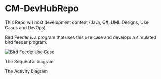 # CM-DevHubRepo
This Repo will host development content (Java, C#, UML Designs, Use Cases and DevOps) 

Bird Feeder is a program that uses this use case and develops a simulated bird feeder program.  

![Bird Feeder Use Case](https://user-images.githubusercontent.com/66528314/160450181-bbc26886-a78e-47f5-b621-250d74c1ccaa.PNG)

The Sequential diagram


The Activity Diagram
